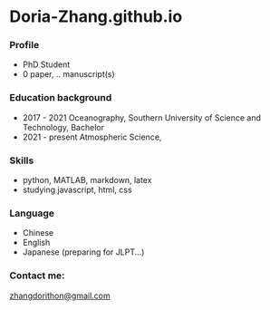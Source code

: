 # Doria-Zhang.github.io

### Profile
- PhD Student
- 0 paper, .. manuscript(s)

### Education background
- 2017 - 2021 
 Oceanography, Southern University of Science and Technology, Bachelor
- 2021 - present
 Atmospheric Science,

### Skills
- python, MATLAB, markdown, latex
- studying javascript, html, css

### Language
- Chinese
- English
- Japanese (preparing for JLPT...)

### Contact me: 
zhangdorithon@gmail.com
